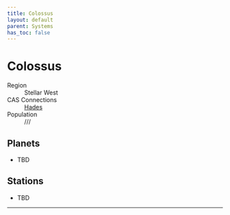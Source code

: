 ```yaml
---
title: Colossus
layout: default
parent: Systems
has_toc: false
---
```


# Colossus
<dl>
    <dt>Region</dt><dd>Stellar West</dd>
    <dt>CAS Connections</dt><dd><a href="../hades/">Hades</a></dd>
    <dt>Population</dt><dd>///</dd>
</dl>

## Planets
* TBD

## Stations
* TBD

----
